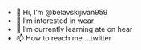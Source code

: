 - 👋 Hi, I’m @belavskijivan959
- 👀 I’m interested in wear
- 🌱 I’m currently learning ate on hear
- 📫 How to reach me ...twitter
<!---
belavskijivan959/belavskijivan959 is a ✨ special ✨ repository because its `README.md` (this file) appears on your GitHub profile.
You can click the Preview link to take a look at your changes.
--->
